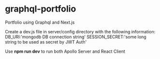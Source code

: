 # graphql-portfolio
Portfolio using Graphql and Next.js

Create a dev.js file in server/config directory with the following information:
DB_URI:'mongodb DB connection string'
SESSION_SECRET:'some long string to be used as secret by JWT Auth'

Use **npm run dev** to run both Apollo Server and React Client  
